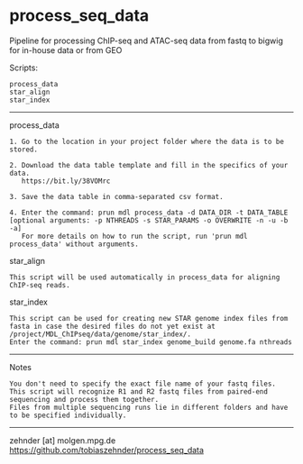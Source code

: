 # process_seq_data

Pipeline for processing ChIP-seq and ATAC-seq data from fastq to bigwig for in-house data or from GEO

Scripts:

	process_data
	star_align
	star_index

---
 
process_data

	1. Go to the location in your project folder where the data is to be stored.

   	2. Download the data table template and fill in the specifics of your data.
	   https://bit.ly/38VOMrc

   	3. Save the data table in comma-separated csv format.

	4. Enter the command: prun mdl process_data -d DATA_DIR -t DATA_TABLE [optional arguments: -p NTHREADS -s STAR_PARAMS -o OVERWRITE -n -u -b -a]
   	   For more details on how to run the script, run 'prun mdl process_data' without arguments.


star_align

	This script will be used automatically in process_data for aligning ChIP-seq reads.


star_index

	This script can be used for creating new STAR genome index files from fasta in case the desired files do not yet exist at /project/MDL_ChIPseq/data/genome/star_index/.
	Enter the command: prun mdl star_index genome_build genome.fa nthreads

---

Notes

	You don't need to specify the exact file name of your fastq files.
	This script will recognize R1 and R2 fastq files from paired-end sequencing and process them together.
	Files from multiple sequencing runs lie in different folders and have to be specified individually.

---

zehnder [at] molgen.mpg.de
https://github.com/tobiaszehnder/process_seq_data
